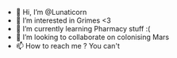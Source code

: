 - 👋 Hi, I’m @Lunaticorn
- 👀 I’m interested in Grimes <3
- 🌱 I’m currently learning Pharmacy stuff :(
- 💞️ I’m looking to collaborate on colonising Mars
- 📫 How to reach me ? You can't

<!---
Lunaticorn/Lunaticorn is a ✨ special ✨ repository because its `README.md` (this file) appears on your GitHub profile.
You can click the Preview link to take a look at your changes.
--->
